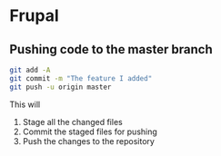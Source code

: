 # Frupal


## Pushing code to the master branch

```bash
git add -A
git commit -m "The feature I added"
git push -u origin master
```

This will
1) Stage all the changed files
2) Commit the staged files for pushing
3) Push the changes to the repository

